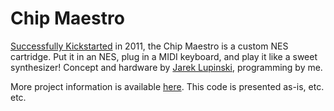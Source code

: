 Chip Maestro
============

[Successfully Kickstarted](http://www.kickstarter.com/projects/jarek/chip-maestro-an-nes-midi-synthesizer-cartridge) in 2011, the Chip Maestro is a custom NES cartridge. Put it in an NES, plug in a MIDI keyboard, and play it like a sweet synthesizer! Concept and hardware by [Jarek Lupinski](http://www.soniktech.com/), programming by me.

More project information is available [here](http://cargocollective.com/tomquinn/Chip-Maestro). This code is presented as-is, etc. etc.
